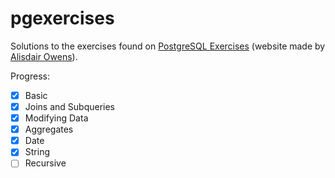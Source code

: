 # pgexercises

Solutions to the exercises found on [PostgreSQL Exercises](https://pgexercises.com/) (website made by [Alisdair Owens](https://www.zaltys.net/)).

Progress:

- [X] Basic
- [X] Joins and Subqueries
- [X] Modifying Data
- [X] Aggregates
- [X] Date
- [X] String
- [ ] Recursive